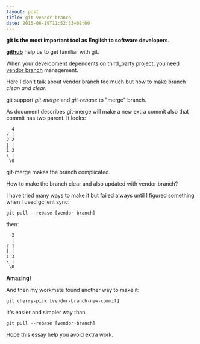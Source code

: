```yaml
---
layout: post
title: git vendor branch
date: 2015-06-19T11:52:33+08:00
---
```

**git is the most important tool as English to software developers.**

**[github](http://github.com)** help us to get familiar with git.

When your development dependents on third_party project, you need [vendor branch](http://yupengzhang.com/2014/05/29/svn-vendor-branch.html) management.

Here I don't talk about vendor branch too much but how to make branch *clean and clear*.

git support *git-merge* and *git-rebase* to "merge" branch.

As document describes git-merge will make a new extra commit also that commit has two parent. It looks:

      4
    / |
    2 2
    | |
    1 3
    \ |
     \0

git-merge makes the branch complicated.

How to make the branch clear and also updated with vendor branch?

I have tried many ways to make it but failed always until I figured something when I used gclient sync:

    git pull --rebase [vendor-branch]

then:

      2
      |
    2 1
    | |
    1 3
    \ |
     \0

**Amazing!**

And then my workmate found another way to make it:

    git cherry-pick [vendor-branch-new-commit]

It's easier and simpler way than

    git pull --rebase [vendor-branch]

Hope this essay help you avoid extra work.
